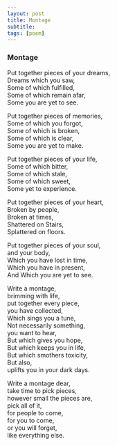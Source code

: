 ```yaml
---
layout: post
title: Montage
subtitle: 
tags: [poem]
---
```


### Montage

Put together pieces of your dreams,  
Dreams which you saw,  
Some of which fulfilled,   
Some of which remain afar,  
Some you are yet to see.  
  
Put together pieces of memories,  
Some of which you forgot,  
Some of which is broken,  
Some of which is clear,  
Some you are yet to make.  
  
Put together pieces of your life,  
Some of which bitter,  
Some of which stale,  
Some of which sweet,  
Some yet to experience.  
  
Put together pieces of your heart,  
Broken by people,  
Broken at times,  
Shattered on Stairs,  
Splattered on floors.  
  
Put together pieces of your soul,  
and your body,  
Which you have lost in time,  
Which you have in present,  
And Which you are yet to see.  

Write a montage,  
brimming with life,  
put together every piece,  
you have collected,  
Which sings you a tune,  
Not necessarily something,  
you want to hear,  
But which gives you hope,  
But which keeps you in life,  
But which smothers toxicity,  
But also,  
uplifts you in your dark days.  
  
Write a montage dear,  
take time to pick pieces,  
however small the pieces are,  
pick all of it,  
for people to come,  
for you to come,  
or you will forget,  
like everything else.  

